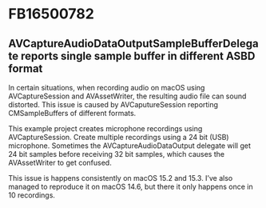 # FB16500782

## AVCaptureAudioDataOutputSampleBufferDelegate reports single sample buffer in different ASBD format

In certain situations, when recording audio on macOS using AVCaptureSession and AVAssetWriter, the resulting audio file can sound distorted. This issue is caused by AVCaputureSession reporting CMSampleBuffers of different formats.

This example project creates microphone recordings using AVCaptureSession. Create multiple recordings using a 24 bit (USB) microphone. Sometimes the AVCaptureAudioDataOutput delegate will get 24 bit samples before receiving 32 bit samples, which causes the AVAssetWriter to get confused.

This issue is happens consistently on macOS 15.2 and 15.3. I’ve also managed to reproduce it on macOS 14.6, but there it only happens once in 10 recordings.

